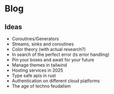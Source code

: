 # Blog

## Ideas 

- Coroutines/Generators
- Streams, sinks and coroutines
- Color theory (with actual research?)
- In search of the perfect error (ts error handling)
- Pin your boxes and await for your future
- Manage themes in tailwind
- Hosting services in 2025
- Type safe apis in rust
- Authentication on different cloud platforms
- The age of techno feudalism 
